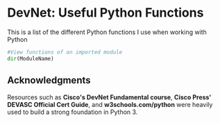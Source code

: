 # DevNet: Useful Python Functions

This is a list of the different Python functions I use when working with Python

```python
#View functions of an imported module
dir(ModuleName)
```


## Acknowledgments

Resources such as **Cisco's DevNet Fundamental course**, **Cisco Press' DEVASC Official Cert Guide**, and **w3schools.com/python** were heavily used to build a strong foundation in Python 3.
